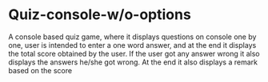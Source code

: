 # Quiz-console-w/o-options
A console based quiz game, where it displays questions on console one by one, user is intended to enter a one word answer, and at the end it displays the total score obtained by the user. If the user got any answer wrong it also displays the answers he/she got wrong. At the end it also displays a remark based on the score
